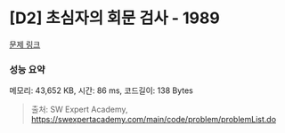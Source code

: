# [D2] 초심자의 회문 검사 - 1989 

[문제 링크](https://swexpertacademy.com/main/code/problem/problemDetail.do?contestProbId=AV5PyTLqAf4DFAUq) 

### 성능 요약

메모리: 43,652 KB, 시간: 86 ms, 코드길이: 138 Bytes



> 출처: SW Expert Academy, https://swexpertacademy.com/main/code/problem/problemList.do